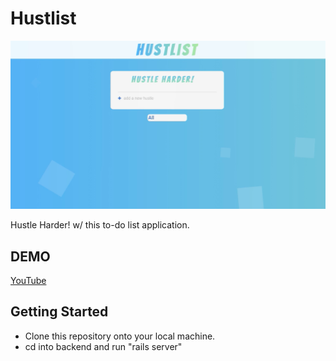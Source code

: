 # Hustlist
![Landing Page](images/hustlist.png)

Hustle Harder! w/ this to-do list application.

## DEMO
[YouTube](https://www.youtube.com/watch?v=A8y4hU9YaNQ)

## Getting Started
* Clone this repository onto your local machine.
* cd into backend and run "rails server"